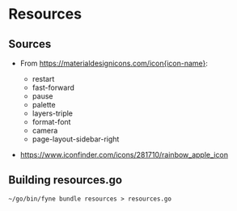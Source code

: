 # Resources

## Sources

- From https://materialdesignicons.com/icon{icon-name}:
    - restart
    - fast-forward
    - pause
    - palette
    - layers-triple
    - format-font
    - camera
    - page-layout-sidebar-right

- https://www.iconfinder.com/icons/281710/rainbow_apple_icon

## Building resources.go

```
~/go/bin/fyne bundle resources > resources.go
```
